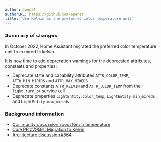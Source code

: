 ```yaml
---
author: epenet
authorURL: https://github.com/epenet
title: "Use Kelvin as the preferred color temperature unit"
---
```


### Summary of changes

In October 2022, Home Assistant migrated the preferred color temperature unit from mired to kelvin.

It is now time to add deprecation warnings for the deprecated attributes, constants and properties:
* Deprecate state and capability attributes `ATTR_COLOR_TEMP`, `ATTR_MIN_MIREDS` and `ATTR_MAX_MIREDS`
* Deprecate constants `ATTR_KELVIN` and `ATTR_COLOR_TEMP` from the `light.turn_on` service call
* Deprecate properties `LightEntity.color_temp`, `LightEntity.min_mireds` and `LightEntity.max_mireds`

### Background information
- [Community discussion about Kelvin temperature](https://community.home-assistant.io/t/wth-is-light-temperature-not-in-kelvin/467449/6)
- [Core PR #79591: Migration to Kelvin](https://github.com/home-assistant/core/pull/79591)
- [Architecture discussion #564](https://github.com/home-assistant/architecture/discussions/564)
